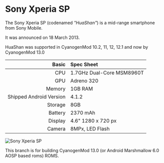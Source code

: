 Sony Xperia SP
==============





The Sony Xperia SP (codenamed _"HuaShan"_) is a mid-range smartphone from Sony Mobile.

It was announced on 18 March 2013.

HuaShan was supported in CyanogenMod 10.2, 11, 12, 12.1 and now by CyanogenMod 13.0

Basic   | Spec Sheet
-------:|:-------------------------
CPU     | 1.7GHz Dual-Core MSM8960T
GPU     | Adreno 320
Memory  | 1GB RAM
Shipped Android Version | 4.1.2
Storage | 8GB
Battery | 2370 mAh
Display | 4.6" 1280 x 720 px
Camera  | 8MPx, LED Flash

![Sony Xperia SP](http://wiki.cyanogenmod.org/images/3/3e/Huashan.png "Sony Xperia SP in white")

This branch is for building CyanogenMod 13.0 (or Android Marshmallow 6.0 AOSP based roms) ROMS.
